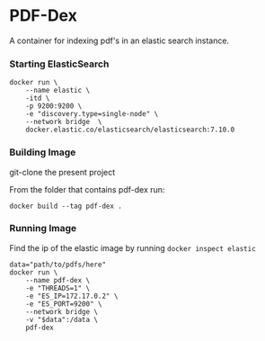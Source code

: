 # PDF-Dex

A container for indexing pdf's in an elastic search instance.


### Starting ElasticSearch
```
docker run \
    --name elastic \
    -itd \
    -p 9200:9200 \
    -e "discovery.type=single-node" \
    --network bridge  \
    docker.elastic.co/elasticsearch/elasticsearch:7.10.0
```

### Building Image
git-clone the present project

From the folder that contains pdf-dex run:
```
docker build --tag pdf-dex .
```

### Running Image
Find the ip of the elastic image by running `docker inspect elastic`

```
data="path/to/pdfs/here"
docker run \
    --name pdf-dex \
    -e "THREADS=1" \
    -e "ES_IP=172.17.0.2" \
    -e "ES_PORT=9200" \
    --network bridge \
    -v "$data":/data \
    pdf-dex
```
